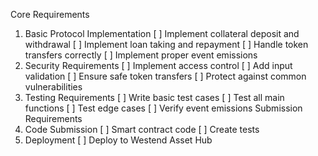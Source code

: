 

Core Requirements
1. Basic Protocol Implementation
[ ] Implement collateral deposit and withdrawal
[ ] Implement loan taking and repayment
[ ] Handle token transfers correctly
[ ] Implement proper event emissions
2. Security Requirements
[ ] Implement access control
[ ] Add input validation
[ ] Ensure safe token transfers
[ ] Protect against common vulnerabilities
3. Testing Requirements
[ ] Write basic test cases
[ ] Test all main functions
[ ] Test edge cases
[ ] Verify event emissions
Submission Requirements
1. Code Submission
[ ] Smart contract code
[ ] Create tests 
2. Deployment
[ ] Deploy to Westend Asset Hub


